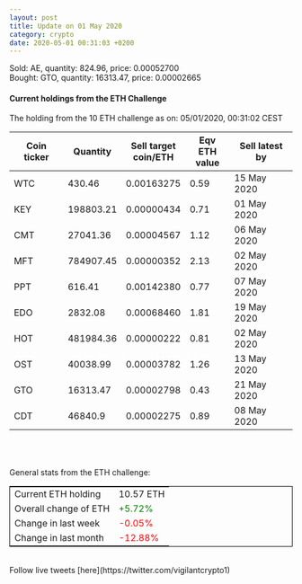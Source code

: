 ```yaml
---
layout: post
title: Update on 01 May 2020
category: crypto
date: 2020-05-01 00:31:03 +0200
---
```


Sold: AE, quantity:       824.96, price:   0.00052700<br>Bought: GTO, quantity:     16313.47, price:   0.00002665<br>

#### Current holdings from the ETH Challenge

The holding from the 10 ETH challenge as on: 05/01/2020, 00:31:02 CEST

|Coin ticker|Quantity|Sell target<br>coin/ETH|Eqv ETH<br>value|Sell latest by|
|-----------|--------|-----------|-----------|--------------|
WTC|430.46|  0.00163275|0.59|15 May 2020|
KEY|198803.21|  0.00000434|0.71|01 May 2020|
CMT|27041.36|  0.00004567|1.12|06 May 2020|
MFT|784907.45|  0.00000352|2.13|02 May 2020|
PPT|616.41|  0.00142380|0.77|07 May 2020|
EDO|2832.08|  0.00068460|1.81|19 May 2020|
HOT|481984.36|  0.00000222|0.81|02 May 2020|
OST|40038.99|  0.00003782|1.26|13 May 2020|
GTO|16313.47|  0.00002798|0.43|21 May 2020|
CDT|46840.9|  0.00002275|0.89|08 May 2020|

<br>
<br>
<br>
General stats from the ETH challenge:

<table style="border:1px solid black;margin-left:auto;margin-right:auto;">
	<tbody>
	<tr>
		<td>Current ETH holding</td>
		<td>     10.57 ETH</td>
	</tr>
	<tr>
		<td>Overall change of ETH</td>
		<td><font color="green">+5.72%</font></td>
	</tr>
	<tr>
		<td>Change in last week</td>
		<td><font color="red">-0.05%</font></td>
	</tr>
	<tr>
		<td>Change in last month</td>
		<td><font color="red">-12.88%</font></td>
	</tr>
	</tbody>
</table>

<br>
Follow live tweets [here](https://twitter.com/vigilantcrypto1)
<br>
<br>